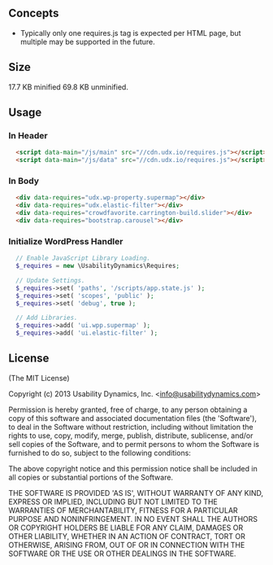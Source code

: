 ## Concepts

 - Typically only one requires.js tag is expected per HTML page, but multiple may be supported in the future.

## Size

  17.7 KB minified
  69.8 KB unminified.

## Usage

### In Header

```html
  <script data-main="/js/main" src="//cdn.udx.io/requires.js"></script>
  <script data-main="/js/data" src="//cdn.udx.io/requires.js"></script>
```

### In Body

```html
  <div data-requires="udx.wp-property.supermap"></div>
  <div data-requires="udx.elastic-filter"></div>
  <div data-requires="crowdfavorite.carrington-build.slider"></div>
  <div data-requires="bootstrap.carousel"></div>
```

### Initialize WordPress Handler

```php
  // Enable JavaScript Library Loading.
  $_requires = new \UsabilityDynamics\Requires;

  // Update Settings.
  $_requires->set( 'paths', '/scripts/app.state.js' );
  $_requires->set( 'scopes', 'public' );
  $_requires->set( 'debug', true );

  // Add Libraries.
  $_requires->add( 'ui.wpp.supermap' );
  $_requires->add( 'ui.elastic-filter' );
```

## License

(The MIT License)

Copyright (c) 2013 Usability Dynamics, Inc. &lt;info@usabilitydynamics.com&gt;

Permission is hereby granted, free of charge, to any person obtaining
a copy of this software and associated documentation files (the
'Software'), to deal in the Software without restriction, including
without limitation the rights to use, copy, modify, merge, publish,
distribute, sublicense, and/or sell copies of the Software, and to
permit persons to whom the Software is furnished to do so, subject to
the following conditions:

The above copyright notice and this permission notice shall be
included in all copies or substantial portions of the Software.

THE SOFTWARE IS PROVIDED 'AS IS', WITHOUT WARRANTY OF ANY KIND,
EXPRESS OR IMPLIED, INCLUDING BUT NOT LIMITED TO THE WARRANTIES OF
MERCHANTABILITY, FITNESS FOR A PARTICULAR PURPOSE AND NONINFRINGEMENT.
IN NO EVENT SHALL THE AUTHORS OR COPYRIGHT HOLDERS BE LIABLE FOR ANY
CLAIM, DAMAGES OR OTHER LIABILITY, WHETHER IN AN ACTION OF CONTRACT,
TORT OR OTHERWISE, ARISING FROM, OUT OF OR IN CONNECTION WITH THE
SOFTWARE OR THE USE OR OTHER DEALINGS IN THE SOFTWARE.